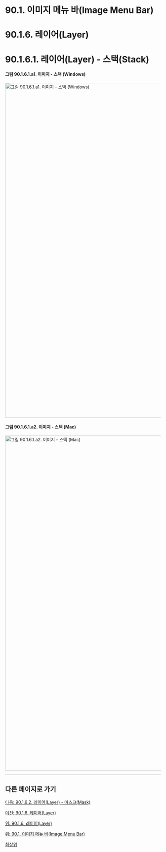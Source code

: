 # 90.1. 이미지 메뉴 바(Image Menu Bar)
# 90.1.6. 레이어(Layer)
# 90.1.6.1. 레이어(Layer) - 스택(Stack)

#### 그림 90.1.6.1.a1. 이미지 - 스택 (Windows)
<img width="1080" alt="그림 90.1.6.1.a1. 이미지 - 스택 (Windows)" environment="MacOS:Sonoma 14.2.1 GIMP 2.10.36" src="https://github.com/wonder13662/gimp/assets/15767104/735b5410-40da-4902-96df-abe1e11fcf01">

#### 그림 90.1.6.1.a2. 이미지 - 스택 (Mac)
<img width="1080" alt="그림 90.1.6.1.a2. 이미지 - 스택 (Mac)" environment="MacOS:Sonoma 14.2.1 GIMP 2.10.36" src="https://github.com/wonder13662/gimp/assets/15767104/fc7d8d81-069b-4492-9d54-66269e3e830f">

***

## 다른 페이지로 가기

[다음: 90.1.6.2. 레이어(Layer) - 마스크(Mask)](./90-01-06-layerx-02-mask.md)

[이전: 90.1.6. 레이어(Layer)](./90-01-06-layer.md)

[위: 90.1.6. 레이어(Layer)](./90-01-06-layer.md)

[위: 90.1. 이미지 메뉴 바(Image Menu Bar)](./90-01-00-image-menu-bar.md)

[최상위](./00-home.md)
